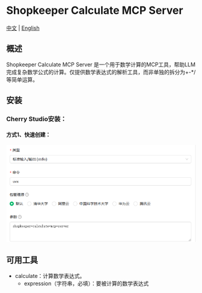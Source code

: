 # Shopkeeper Calculate MCP Server
[中文](README.md) | [English](README_en.md)
## 概述

Shopkeeper Calculate MCP Server 是一个用于数学计算的MCP工具，帮助LLM完成复杂数学公式的计算。仅提供数学表达式的解析工具，而非单独的拆分为+-*/等简单运算。

## 安装
### Cherry Studio安装：
#### 方式1、快速创建：
![安装示意图](./image.png)


## 可用工具
- calculate：计算数学表达式。
    - expression（字符串，必填）：要被计算的数学表达式

